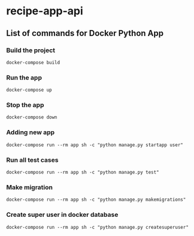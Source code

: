 # recipe-app-api

## List of commands for Docker Python App

### Build the project

`docker-compose build`

### Run the app

`docker-compose up`

### Stop the app

`docker-compose down`

### Adding new app

`docker-compose run --rm app sh -c "python manage.py startapp user"`

### Run all test cases

`docker-compose run --rm app sh -c "python manage.py test"`

### Make migration

`docker-compose run --rm app sh -c "python manage.py makemigrations"`

### Create super user in docker database

`docker-compose run --rm app sh -c "python manage.py createsuperuser"`
